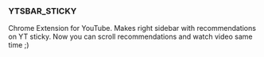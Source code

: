 ### YTSBAR_STICKY
Chrome Extension for YouTube. Makes right sidebar with recommendations on YT sticky. Now you can scroll recommendations and watch video same time ;)